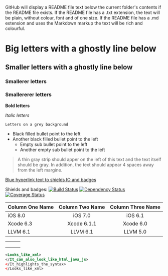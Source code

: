 GitHub will display a README file text below the current folder's contents if the README file exists.
If the README file has a .txt extension, the text will be plain, without colour, font and of one size.
If the README file has a .md  extension and uses the Markdown markup the text will be rich and colourful.

# Big letters with a ghostly line below

## Smaller letters with a ghostly line below

### Smallerer letters

### Smallererer letters

**Bold letters**

*Italic letters*

`Letters on a grey background`

* Black filled bullet point to the left
* Another black filled bullet point to the left
    * Empty sub bullet point to the left
    * Another empty sub bullet point to the left

> A thin gray strip should apper on the left of this text and the text itself should be gray. In addition,
>the text should appear 4 spaces away from the left margine.

[Blue hyperlink text to shields IO and badges](https://github.com/badges/shields)

Shields and badges:
[![Build Status](http://img.shields.io/travis/badges/badgerbadgerbadger.svg?style=flat-square)](https://travis-ci.org/badges/badgerbadgerbadger)
[![Dependency Status](http://img.shields.io/gemnasium/badges/badgerbadgerbadger.svg?style=flat-square)](https://gemnasium.com/badges/badgerbadgerbadger)
[![Coverage Status](http://img.shields.io/coveralls/badges/badgerbadgerbadger.svg?style=flat-square)](https://coveralls.io/r/badges/badgerbadgerbadger)

| Column One Name	| Column Two Name	| Column Three Name	|
|:----------------- |:----------------: |:----------------: |
|       iOS 8.0        	|            iOS 7.0             	|             iOS 6.1              	|
|     Xcode 6.3      	|          Xcode 6.1.1            	|           Xcode 6.0            	|
|      LLVM 6.1        	|             LLVM 6.1            	|             LLVM 5.0             	|

|  |  |  |
| -- | -- | -- |
|  |  |  |
|  |  |  |
|  |  |  |

```xml
<Looks_like_xml>
</It_can_also_look_like_html_java_js>
</It_highlights_the_syntax>
</Looks_like_xml>
```
